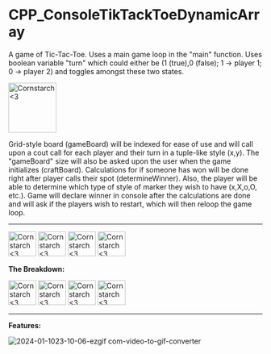 # CPP_ConsoleTikTackToeDynamicArray
A game of Tic-Tac-Toe. Uses a main game loop in the "main" function.
Uses boolean variable "turn" which could either be (1 (true),0 (false); 1 -> player 1; 0 -> player 2) and toggles
amongst these two states.

<img src="https://github.com/Kingerthanu/CPP_ConsoleTikTackToeDynamicArray/assets/76754592/9b0c0b33-b084-4b11-8c8e-a75f8adc36f7" alt="Cornstarch <3" width="95" height="99">

Grid-style board (gameBoard) will be indexed for ease of use and will call upon a 
cout call for each player and their turn in a tuple-like style (x,y). The "gameBoard" size will also be
asked upon the user when the game initializes (craftBoard). Calculations for if someone has won will be done right after 
player calls their spot (determineWinner). Also, the player will be able to determine
which type of style of marker they wish to have (x,X,o,O, etc.). Game will declare winner in console
after the calculations are done and will ask if the players wish to restart, which will then reloop the game loop. 

----------------------------------------------
<img src="https://github.com/Kingerthanu/CPP_ConsoleTikTackToeDynamicArray/assets/76754592/b0d5897e-f4a7-4c4e-ba7b-3f11e64bb589" alt="Cornstarch <3" width="55" height="49"> <img src="https://github.com/Kingerthanu/CPP_ConsoleTikTackToeDynamicArray/assets/76754592/b0d5897e-f4a7-4c4e-ba7b-3f11e64bb589" alt="Cornstarch <3" width="55" height="49"> <img src="https://github.com/Kingerthanu/CPP_ConsoleTikTackToeDynamicArray/assets/76754592/b0d5897e-f4a7-4c4e-ba7b-3f11e64bb589" alt="Cornstarch <3" width="55" height="49"> <img src="https://github.com/Kingerthanu/CPP_ConsoleTikTackToeDynamicArray/assets/76754592/b0d5897e-f4a7-4c4e-ba7b-3f11e64bb589" alt="Cornstarch <3" width="55" height="49">


**The Breakdown:**


<img src="https://github.com/Kingerthanu/CPP_ConsoleTikTackToeDynamicArray/assets/76754592/ff048acd-2577-49d5-b958-21e2e50ff7cf" alt="Cornstarch <3" width="55" height="49"> <img src="https://github.com/Kingerthanu/CPP_ConsoleTikTackToeDynamicArray/assets/76754592/ff048acd-2577-49d5-b958-21e2e50ff7cf" alt="Cornstarch <3" width="55" height="49"> <img src="https://github.com/Kingerthanu/CPP_ConsoleTikTackToeDynamicArray/assets/76754592/ff048acd-2577-49d5-b958-21e2e50ff7cf" alt="Cornstarch <3" width="55" height="49"> <img src="https://github.com/Kingerthanu/CPP_ConsoleTikTackToeDynamicArray/assets/76754592/ff048acd-2577-49d5-b958-21e2e50ff7cf" alt="Cornstarch <3" width="55" height="49">


----------------------------------------------

**Features:**

![2024-01-1023-10-06-ezgif com-video-to-gif-converter](https://github.com/Kingerthanu/CPP_ConsoleTikTackToeDynamicArray/assets/76754592/ab14778e-c29c-45ff-b706-e7bd26b7415a)
